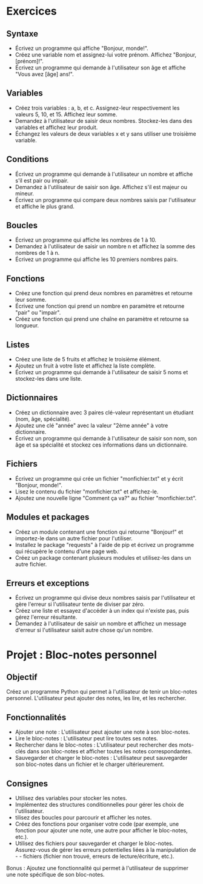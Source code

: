 # Exercices

## Syntaxe
- Écrivez un programme qui affiche "Bonjour, monde!".
- Créez une variable nom et assignez-lui votre prénom. Affichez "Bonjour, [prénom]!".
- Écrivez un programme qui demande à l'utilisateur son âge et affiche "Vous avez [âge] ans!".

## Variables
- Créez trois variables : a, b, et c. Assignez-leur respectivement les valeurs 5, 10, et 15. Affichez leur somme.
- Demandez à l'utilisateur de saisir deux nombres. Stockez-les dans des variables et affichez leur produit.
- Échangez les valeurs de deux variables x et y sans utiliser une troisième variable.

## Conditions
- Écrivez un programme qui demande à l'utilisateur un nombre et affiche s'il est pair ou impair.
- Demandez à l'utilisateur de saisir son âge. Affichez s'il est majeur ou mineur.
- Écrivez un programme qui compare deux nombres saisis par l'utilisateur et affiche le plus grand.

## Boucles
- Écrivez un programme qui affiche les nombres de 1 à 10.
- Demandez à l'utilisateur de saisir un nombre n et affichez la somme des nombres de 1 à n.
- Écrivez un programme qui affiche les 10 premiers nombres pairs.

## Fonctions
- Créez une fonction qui prend deux nombres en paramètres et retourne leur somme.
- Écrivez une fonction qui prend un nombre en paramètre et retourne "pair" ou "impair".
- Créez une fonction qui prend une chaîne en paramètre et retourne sa longueur.

## Listes
- Créez une liste de 5 fruits et affichez le troisième élément.
- Ajoutez un fruit à votre liste et affichez la liste complète.
- Écrivez un programme qui demande à l'utilisateur de saisir 5 noms et stockez-les dans une liste.

## Dictionnaires
- Créez un dictionnaire avec 3 paires clé-valeur représentant un étudiant (nom, âge, spécialité).
- Ajoutez une clé "année" avec la valeur "2ème année" à votre dictionnaire.
- Écrivez un programme qui demande à l'utilisateur de saisir son nom, son âge et sa spécialité et stockez ces informations dans un dictionnaire.

## Fichiers
- Écrivez un programme qui crée un fichier "monfichier.txt" et y écrit "Bonjour, monde!".
- Lisez le contenu du fichier "monfichier.txt" et affichez-le.
- Ajoutez une nouvelle ligne "Comment ça va?" au fichier "monfichier.txt".

## Modules et packages
- Créez un module contenant une fonction qui retourne "Bonjour!" et importez-le dans un autre fichier pour l'utiliser.
- Installez le package "requests" à l'aide de pip et écrivez un programme qui récupère le contenu d'une page web.
- Créez un package contenant plusieurs modules et utilisez-les dans un autre fichier.

## Erreurs et exceptions
- Écrivez un programme qui divise deux nombres saisis par l'utilisateur et gère l'erreur si l'utilisateur tente de diviser par zéro.
- Créez une liste et essayez d'accéder à un index qui n'existe pas, puis gérez l'erreur résultante.
- Demandez à l'utilisateur de saisir un nombre et affichez un message d'erreur si l'utilisateur saisit autre chose qu'un nombre.

# Projet : Bloc-notes personnel

## Objectif
Créez un programme Python qui permet à l'utilisateur de tenir un bloc-notes personnel. L'utilisateur peut ajouter des notes, les lire, et les rechercher.

## Fonctionnalités

- Ajouter une note : L'utilisateur peut ajouter une note à son bloc-notes.
- Lire le bloc-notes : L'utilisateur peut lire toutes ses notes.
- Rechercher dans le bloc-notes : L'utilisateur peut rechercher des mots-clés dans son bloc-notes et afficher toutes les notes correspondantes.
- Sauvegarder et charger le bloc-notes : L'utilisateur peut sauvegarder son bloc-notes dans un fichier et le charger ultérieurement.

## Consignes
- Utilisez des variables pour stocker les notes.
- Implémentez des structures conditionnelles pour gérer les choix de l'utilisateur.
- tilisez des boucles pour parcourir et afficher les notes.
- Créez des fonctions pour organiser votre code (par exemple, une fonction pour ajouter une note, une autre pour afficher le bloc-notes, etc.).
- Utilisez des fichiers pour sauvegarder et charger le bloc-notes. Assurez-vous de gérer les erreurs potentielles liées à la manipulation de - - fichiers (fichier non trouvé, erreurs de lecture/écriture, etc.).

Bonus : Ajoutez une fonctionnalité qui permet à l'utilisateur de supprimer une note spécifique de son bloc-notes.


